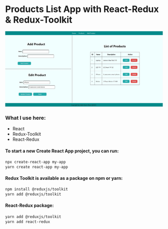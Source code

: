 # Products List App with React-Redux & Redux-Toolkit
<!-- ### It's a Full Mobile Responsive App -->

<!-- ### Go to Live Project: https://food-shop-app-react-tailwined.netlify.app/ -->
<!-- [![image](screenshot.JPG)](https://food-shop-app-react-tailwined.netlify.app/) -->

![Screenshot](/src/ScreenShot.JPG)


### What I use here:
* React
* Redux-Toolkit
* React-Redux

#### To start a new Create React App project, you can run:

    npx create-react-app my-app
    yarn create react-app my-app

#### Redux Toolkit is available as a package on npm or yarn:

    npm install @reduxjs/toolkit
    yarn add @reduxjs/toolkit
    
#### React-Redux package:
    yarn add @reduxjs/toolkit
    yarn add react-redux
